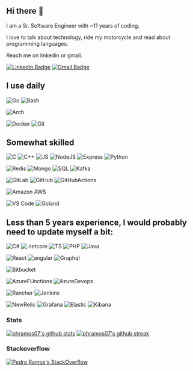 ## Hi there 👋

I am a Sr. Software Engineer with ~11 years of coding. 

I love to talk about technology, ride my motorcycle and read about programming languages.

Reach me on linkedin or gmail.

[![Linkedin Badge](https://img.shields.io/badge/-phramos07-blue?style=flat-square&logo=Linkedin&logoColor=white&link=https://www.linkedin.com/in/phramos07/)](https://www.linkedin.com/in/phramos07/)
[![Gmail Badge](https://img.shields.io/badge/-phramoscosta@gmail.com-c14438?style=flat-square&logo=Gmail&logoColor=white&link=mailto:phramoscosta@gmail.com)](mailto:phramoscosta@gmail.com)

## I use daily

![Go](https://img.shields.io/badge/-Go-white?style=flat-square&color=blue&logo=go&logoColor=white) ![Bash](https://img.shields.io/badge/-Bash-white?style=flat-square&color=cccccc&logo=gnubash&logoColor=black)

![Arch](https://img.shields.io/badge/Arch-6464f6?style=flat-square&logo=archlinux&logoColor=white&color=000066)

![Docker](https://img.shields.io/badge/Docker-6464f6?style=flat-square&logo=docker&logoColor=white) ![Git](https://img.shields.io/badge/-Git-black?style=flat-square&logo=git) 

## Somewhat skilled

![C](https://img.shields.io/badge/-C-ADD8E6?style=flat-square&color=191970&logo=C&logoColor=white) ![C++](https://img.shields.io/badge/-C++-ADD8E6?style=flat-square&color=4169E1&logo=cplusplus&logoColor=white) ![JS](https://img.shields.io/badge/-Javascript-white?style=flat-square&color=F8FF00&logo=javascript&logoColor=black) ![NodeJS](https://img.shields.io/badge/-NodeJS-white?style=flat-square&color=green&logo=nodedotjs&logoColor=white) ![Express](https://img.shields.io/badge/-Express-white?style=flat-square&color=white&logo=express&logoColor=black) ![Python](https://img.shields.io/badge/-Python-white?style=flat-square&color=yellow&logo=Python&logoColor=white)

![Redis](https://img.shields.io/badge/Redis-232F3E?style=flat-square&logo=redis&color=white) ![Mongo](https://img.shields.io/badge/MongoDB-232F3E?style=flat-square&logo=mongodb&color=7fbf7f) ![SQL](https://img.shields.io/badge/SQL-232F3E?style=flat-square&logo=microsoftsqlserver&color=b2b2b2&logoColor=black) ![Kafka](https://img.shields.io/badge/Kafka-232F3E?style=flat-square&logo=Apache+Kafka&color=231F20)

![GitLab](https://img.shields.io/badge/-GitLab-FCA121?style=flat-square&logo=gitlab) ![GitHub](https://img.shields.io/badge/-GitHub-181717?style=flat-square&logo=github) ![GitHubActions](https://img.shields.io/badge/-GitHub%20Actions-181717?style=flat-square&logo=githubactions&color=white)

![Amazon AWS](https://img.shields.io/badge/AWS-232F3E?style=flat-square&logo=amazonaws) 

![VS Code](https://img.shields.io/badge/-VS%20Code-007ACC?style=flat-square&logo=visual-studio-code) ![Goland](https://img.shields.io/badge/-GoLand-007ACC?style=flat-square&logo=jetbrains&color=bf7fbf)

## Less than 5 years experience, I would probably need to update myself a bit:

![C#](https://img.shields.io/badge/-C%23-white?style=flat-square&color=success&logo=csharp&logoColor=white) ![.netcore](https://img.shields.io/badge/-.NET%20core-white?style=flat-square&color=purple&logo=dotnet&logoColor=white)  ![TS](https://img.shields.io/badge/-Typescript-white?style=flat-square&color=1919ff&logo=typescript&logoColor=white) ![PHP](https://img.shields.io/badge/-php-white?style=flat-square&color=b2b2ff&logo=php&logoColor=black) ![Java](https://img.shields.io/badge/-Java-white?style=flat-square&color=990000&logo=java&logoColor=white) 

![React](https://img.shields.io/badge/-React-white?style=flat-square&color=00ffff&logo=react&logoColor=black) ![angular](https://img.shields.io/badge/-AngularJS-white?style=flat-square&color=ff0000&logo=angularjs&logoColor=white) ![Graphql](https://img.shields.io/badge/-GraphQL-E10098?style=flat-square&logoColor=white&logo=Graphql)

![Bitbucket](https://img.shields.io/badge/-Bitbucket-FCA121?style=flat-square&logo=bitbucket&color=00004c) 

![AzureFUnctions](https://img.shields.io/badge/Azure%20Functions-232F3E?style=flat-square&logo=azurefunctions&color=e5c100&logoColor=black) ![AzureDevops](https://img.shields.io/badge/Azure%20DevOps-232F3E?style=flat-square&logo=azuredevops&color=1919ff)

![Rancher](https://img.shields.io/badge/-Rancher-FCA121?style=flat-square&logo=rancher&color=1919ff) ![Jenkins](https://img.shields.io/badge/Jenkins-232F3E?style=flat-square&logo=jenkins&color=8c8c8c) 

![NewRelic](https://img.shields.io/badge/-NewRelic-FCA121?style=flat-square&logo=newrelic&color=white&logoColor=black) ![Grafana](https://img.shields.io/badge/-Grafana-FCA121?style=flat-square&logo=grafana&color=e59400&logoColor=black) ![Elastic](https://img.shields.io/badge/-Elastic-FCA121?style=flat-square&logo=elastic&color=cccc3c&logoColor=black) ![Kibana](https://img.shields.io/badge/-Kibana-FCA121?style=flat-square&logo=kibana&color=ffc0cb&logoColor=black) 

### Stats
[![phramos07's github stats](https://github-readme-stats.vercel.app/api?username=phramos07&theme=dark&show_icons=true)](https://github.com/phramos07)
[![phramos07's github streak](https://github-readme-streak-stats.herokuapp.com/?user=phramos07&theme=dark&show_icons=true)](https://github.com/phramos07)

### Stackoverflow
[![Pedro Ramos's StackOverflow](https://github-readme-stackoverflow.vercel.app/?userID=5294876)](https://stackoverflow.com/users/5294876/phramos07)


